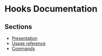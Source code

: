 Hooks Documentation
===================

Sections
--------

* [Presentation](presentation.md)
* [Usage reference](usage_reference.md)
* [Commands](commands.md)